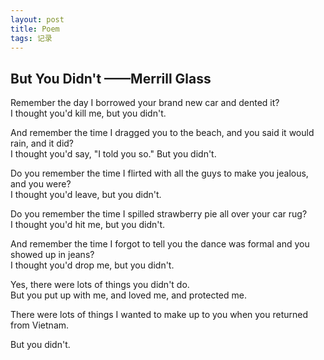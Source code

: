 ```yaml
---
layout: post
title: Poem
tags: 记录
---
```


## But You Didn't ——Merrill Glass

Remember the day I borrowed your brand new car and dented it?<br/>
I thought you'd kill me, but you didn't.

And remember the time I dragged you to the beach, and you said it would rain, and it did?<br/>
I thought you'd say, "I told you so." But you didn't.

Do you remember the time I flirted with all the guys to make you jealous, and you were?<br/>
I thought you'd leave, but you didn't.

Do you remember the time I spilled strawberry pie all over your car rug?<br/>
I thought you'd hit me, but you didn't.

And remember the time I forgot to tell you the dance was formal and you showed up in jeans?<br/>
I thought you'd drop me, but you didn't.

Yes, there were lots of things you didn't do.<br/>
But you put up with me, and loved me, and protected me.

There were lots of things I wanted to make up to you when you returned from Vietnam.

But you didn't.
